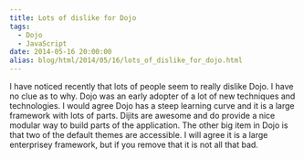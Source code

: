 ```yaml
---
title: Lots of dislike for Dojo
tags:
  - Dojo
  - JavaScript
date: 2014-05-16 20:00:00
alias: blog/html/2014/05/16/lots_of_dislike_for_dojo.html
---
```


I have noticed recently that lots of people seem to really dislike Dojo. I have no clue as to why. Dojo was an early
adopter of a lot of new techniques and technologies. I would agree Dojo has a steep learning curve and it is a large
framework with lots of parts. Dijits are awesome and do provide a nice modular way to build parts of the application. The
other big item in Dojo is that two of the default themes are accessible. I will agree it is a large enterprisey framework,
but if you remove that it is not all that bad.